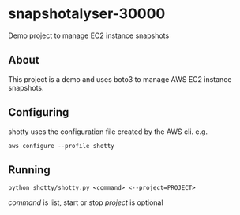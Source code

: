 # snapshotalyser-30000

Demo project to manage EC2 instance snapshots

## About

This project is a demo and uses boto3 to manage AWS EC2 instance snapshots.

## Configuring

shotty uses the configuration file created by the AWS cli. e.g.

`aws configure --profile shotty`

## Running

`python shotty/shotty.py <command> <--project=PROJECT>`

*command* is list, start or stop
*project* is optional
